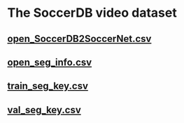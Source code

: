 # The SoccerDB video dataset
## [open_SoccerDB2SoccerNet.csv](https://github.com/newsdata/SoccerDB/blob/master/dataset/video_dataset/open_SoccerDB2SoccerNet.csv)
## [open_seg_info.csv](https://github.com/newsdata/SoccerDB/blob/master/dataset/video_dataset/open_seg_info.csv)
## [train_seg_key.csv](https://github.com/newsdata/SoccerDB/blob/master/dataset/video_dataset/train_seg_key.csv)
## [val_seg_key.csv](https://github.com/newsdata/SoccerDB/blob/master/dataset/video_dataset/val_seg_key.csv)

